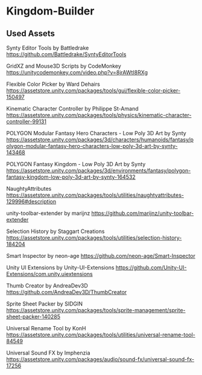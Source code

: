 # Kingdom-Builder

Used Assets
------------

Synty Editor Tools by Battledrake
https://github.com/Battledrake/SyntyEditorTools

GridXZ and Mouse3D Scripts by CodeMonkey
https://unitycodemonkey.com/video.php?v=8jrAWtI8RXg

Flexible Color Picker by Ward Dehairs
https://assetstore.unity.com/packages/tools/gui/flexible-color-picker-150497

Kinematic Character Controller by Philippe St-Amand
https://assetstore.unity.com/packages/tools/physics/kinematic-character-controller-99131

POLYGON Modular Fantasy Hero Characters - Low Poly 3D Art by Synty
https://assetstore.unity.com/packages/3d/characters/humanoids/fantasy/polygon-modular-fantasy-hero-characters-low-poly-3d-art-by-synty-143468

POLYGON Fantasy Kingdom - Low Poly 3D Art by Synty
https://assetstore.unity.com/packages/3d/environments/fantasy/polygon-fantasy-kingdom-low-poly-3d-art-by-synty-164532

NaughtyAttributes
https://assetstore.unity.com/packages/tools/utilities/naughtyattributes-129996#description

unity-toolbar-extender by marijnz
https://github.com/marijnz/unity-toolbar-extender

Selection History by Staggart Creations
https://assetstore.unity.com/packages/tools/utilities/selection-history-184204

Smart Inspector by neon-age
https://github.com/neon-age/Smart-Inspector

Unity UI Extensions by Unity-UI-Extensions 
https://github.com/Unity-UI-Extensions/com.unity.uiextensions

Thumb Creator by AndreaDev3D
https://github.com/AndreaDev3D/ThumbCreator

Sprite Sheet Packer by SIDGIN
https://assetstore.unity.com/packages/tools/sprite-management/sprite-sheet-packer-140285

Universal Rename Tool by KonH
https://assetstore.unity.com/packages/tools/utilities/universal-rename-tool-84549

Universal Sound FX by Imphenzia
https://assetstore.unity.com/packages/audio/sound-fx/universal-sound-fx-17256